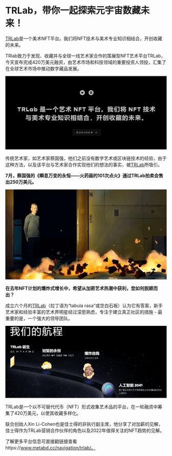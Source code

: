 # TRLab，带你一起探索元宇宙数藏未来！


[TRLab](https://www.metabd.cc/navigation/trlab/)是一个美术NFT平台。我们将NFT技术与美术专业知识相结合，开创收藏的未来。

TRlab致力于发现、收藏并与全球一线艺术家合作的策展型NFT艺术平台TRLab，今天宣布完成420万美元融资，由艺术市场和科技领域的重要投资人领投，汇集了在全球艺术市场中推动数字藏品发展。

![数字收藏](85.png)



传统艺术家，如艺术家蔡国强，他们之前没有数字艺术或区块链技术的经验，由于这种方法，以及该平台与艺术家合作实现他们的想法的事实，被[TRLab](https://www.metabd.cc/navigation/trlab/)所吸引。

**7月，蔡国强的《瞬息万变的永恒——火药画的101次点火》通过TRLab拍卖会售出250万美元。**

![数字藏品](86.png)



**在去年NFT计划的爆炸式增长中，希望从加密艺术热潮中获利，您如何脱颖而出？**

成立六个月的[TRLab](https://www.metabd.cc/navigation/trlab/)（拉丁语为“tabula rasa”或空白石板）认为它有答案，新手艺术家和经验丰富的艺术界明星经过深思熟虑，专注于建立真正社区的措施 - 最重要的是，一个强大的领导团队。

![我们的航程](87.png)



TRLab是一个以不可替代代币（NFT）形式收集艺术品的平台，在一轮融资中筹集了420万美元，以使其收藏多样化。

联合创始人Xin Li-Cohen也是佳士得的非执行副主席，他分享了对加薪的见解，佳士得作为TRLab营销合作伙伴的角色以及2022年值得关注的NFT趋势的见解。

了解更多平台信息可直接戳链接查看https://www.metabd.cc/navigation/trlab/。
